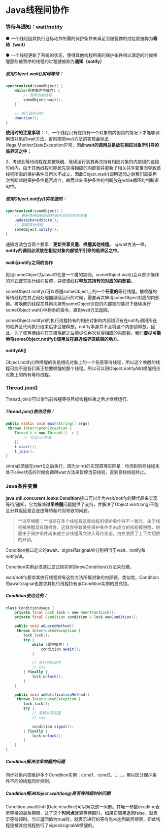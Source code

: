 # Java线程间协作

### 等待与通知：wait/notify

● 一个线程因其执行目标动作所需的保护条件未满足而被暂停的过程就被称为**等待（wait）**

● 一个线程更新了系统的状态，使得其他线程所需的保护条件得以满足的时候唤醒那些被暂停的线程的过程就被称为**通知（notify）**

##### 使用Object.wait()实现等待：
``` java
synchronized(someObject) {
	while(保护条件不成立) {
		// 暂停当前线程
		someObject.wait();
	}

	// 执行目标动作
	doAction();
}
```

**使用时的注意事项：**
1、一个线程只有在持有一个对象的内部锁的情况下才能够调用该对象的wait方法，否则按照wait方法的实现会抛出IllegalMonitorStateException异常，因此**wait的调用总是放在相应对象所引导的临界区之中**；

2、考虑到等待线程在其被唤醒、继续运行到其再次持有相应对象的内部锁的这段时间内，由于其他线程可能抢先获得相应的内部锁并更新了相关共享变量而导致该线程所需的保护条件又再次不成立，因此Object.wait()调用返回之后我们需要再次判断此时保护条件是否成立，故而此处保护条件的判断放在while循环的判断语句中。

##### 使用Object.notify()实现通知：
``` java
synchronized(someObject) {
	// 更新等待线程的保护条件涉及的共享变量
	updateSharedState();
	// 唤醒其他线程
	someObject.notify();
}
```

通知方法包含两个要素：**更新共享变量**、**唤醒其他线程**。
与wait方法一样，**notify的调用必须放在相应对象内部锁所引导的临界区之中**。

#### wait与notify之间的协作
假设someObject为Java中任意一个类的实例。someObject.wait()会以原子操作的方式使其执行线程暂停，并使该线程**释放其持有的对应的内部锁**。

someObject.notify()可以唤醒someObject上的一个**任意的**等待线程。被唤醒的等待线程在其占用处理器继续运行的时候，需要再次申请someObject对应的内部锁。被唤醒的线程在其再次持有someObject对应的内部锁的情况下继续执行someObject.wait()中剩余的指令，直到wait方法返回。

someObject.notify()的执行线程持有的相应对象的内部锁只有在notify调用所在的临界区代码执行结束后才会被释放，notify本身并不会将这个内部锁释放。因此，为了使等待线程在其被唤醒之后能尽快再次获得相应的内部锁，我们**要尽可能地将someObject.notify()调用放在靠近临界区结束的地方**。

#### notifyAll()
Object.notify()所唤醒的仅是相应对象上的一个任意等待线程，所以这个唤醒的线程可能不是我们真正想要唤醒的那个线程。所以可以用Object.notifyAll()唤醒相应对象上的所有等待线程。

### Thread.join()
Thread.join()可以使当前线程等待目标线程结束之后才继续运行。

##### Thread.join()使用范例：
``` java
public static void main(String[] args)
 throws InterruptedException {
	Thread t = new Thread(() -> {
		// 实现run方法
	});
	t.start();
    t.join();
}
```

join()必须放在start()之后执行，因为join()的实现原理实际是：检测到目标线程未处于alive状态的时候会调用wait方法来暂停当前线程，直到目标线程终止。

### Java条件变量

**java.util.concurent.looks.Condition**接口可以作为wait/notify的替代品来实现等待/通知，它为解决**过早唤醒**问题提供了支持，并解决了Object.wait(long)不能区分其返回是否是由等待超时而导致的问题。
> **过早唤醒：**当存在多个线程且这些线程的保护条件并不一致时，由于线程被唤醒具有随机性，这就会导致某些保护条件尚未成立的线程被唤醒，继而由于保护条件尚未成立该线程再次进入等待状态，白白浪费了上下文切换的开销。

Condition接口定义的await、signal和signalAll分别相当于wait、notify和notifyAll。

Condition实例必须通过显式锁实例的newCondition()方法来创建。

wait/notify要求其执行线程持有这些方法所属对象的内部锁，类似地，Condition的await/signal也要求其执行线程持有该Condition实例的显式锁。

##### Condition使用范例：
``` java
class ConditionUsage {
	private final Lock lock = new ReentrantLock();
    private final Condition condition = lock.newCondition();

    public void aGuaredMethod()
     throws InterruptedException {
        lock.lock();
        try {
            while (保护条件) {
                condition.await();
            }

            // 执行目标动作
            // xxx
        } finally {
            lock.unlock();
        }
    }

    public void anNotificationMethod()
     throws InterruptedException {
        lock.lock();
        try {
            // 更新共享变量
            // xxx

            condition.signal();
        } finally {
            lock.unlock();
        }
    }
}
```

##### Condition解决过早唤醒的问题
同步对象内部维护多个Condition实例：cond1、cond2、......，用以区分保护条件不同的线程同步控制。

##### Condition解决Object.wait(long)是否等待超时的问题
Condition.awaitUntil(Date deadline)可以解决这一问题。其唯一参数deadline表示等待的最后期限，过了这个**时间点**就算等待超时。如果它调用返回false，就表示等待超时。当它返回值为true时，就表示进行的等待尚未达到最后期限，即此线程是被其他线程执行了signal/signalAll唤醒的。